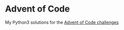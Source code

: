 # Advent of Code

My Python3 solutions for the [Advent of Code challenges](http://adventofcode.com/)

